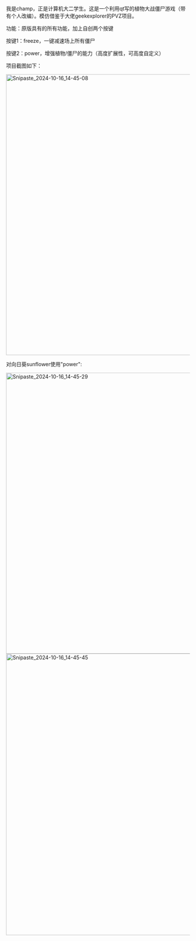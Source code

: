 我是champ，正是计算机大二学生。这是一个利用qt写的植物大战僵尸游戏（带有个人改编）。模仿借鉴于大佬geekexplorer的PVZ项目。

功能：原版具有的所有功能，加上自创两个按键

按键1：freeze，一键减速场上所有僵尸

按键2：power，增强植物/僵尸的能力（高度扩展性，可高度自定义）

项目截图如下：

<img width="767" alt="Snipaste_2024-10-16_14-45-08" src="https://github.com/user-attachments/assets/affbbc41-c86a-42d5-90d0-ffc4fe1d61db">

对向日葵sunflower使用"power":

<img width="767" alt="Snipaste_2024-10-16_14-45-29" src="https://github.com/user-attachments/assets/a0676d7a-a6f9-4ee7-aa7b-4ae17cc50a03">

<img width="769" alt="Snipaste_2024-10-16_14-45-45" src="https://github.com/user-attachments/assets/8356374e-0fe4-4bdb-8a5c-fac9a0f125a3">
